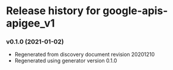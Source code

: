 # Release history for google-apis-apigee_v1

### v0.1.0 (2021-01-02)

* Regenerated from discovery document revision 20201210
* Regenerated using generator version 0.1.0


